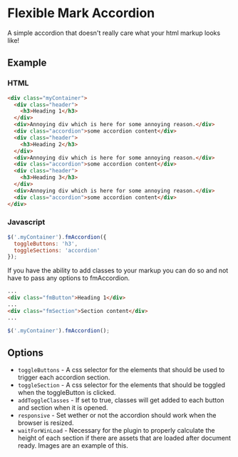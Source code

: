 # Flexible Mark Accordion
A simple accordion that doesn't really care what your html markup looks like!

## Example

### HTML
```html
<div class="myContainer">
  <div class="header">
    <h3>Heading 1</h3>
  </div>
  <div>Annoying div which is here for some annoying reason.</div>
  <div class="accordion">some accordion content</div>
  <div class="header">
    <h3>Heading 2</h3>
  </div>
  <div>Annoying div which is here for some annoying reason.</div>
  <div class="accordion">some accordion content</div>
  <div class="header">
    <h3>Heading 3</h3>
  </div>
  <div>Annoying div which is here for some annoying reason.</div>
  <div class="accordion">some accordion content</div>
</div>
```

### Javascript 
```javascript
$('.myContainer').fmAccordion({
  toggleButtons: 'h3',
  toggleSections: 'accordion'
});
```

If you have the ability to add classes to your markup you can do so and not have to pass any options to fmAccordion.

```html
...
<div class="fmButton">Heading 1</div>
...
<div class="fmSection">Section content</div>
...
```

```javascript
$('.myContainer').fmAccordion();
```

## Options

- `toggleButtons` - A css selector for the elements that should be used to trigger each accordion section.
- `toggleSection` - A css selector for the elements that should be toggled when the toggleButton is clicked.
- `addToggleClasses` - If set to true, classes will get added to each button and section when it is opened. 
- `responsive` - Set wether or not the accordion should work when the browser is resized.
- `waitForWinLoad` - Necessary for the plugin to properly calculate the height of each section if there are assets that are loaded after document ready. Images are an example of this.